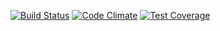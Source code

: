 [![Build Status](https://travis-ci.org/reitermarkus/ruby-datastructures.svg?branch=master)](https://travis-ci.org/reitermarkus/ruby-datastructures)
[![Code Climate](https://codeclimate.com/github/reitermarkus/ruby-datastructures/badges/gpa.svg)](https://codeclimate.com/github/reitermarkus/ruby-datastructures)
[![Test Coverage](https://coveralls.io/repos/github/reitermarkus/ruby-datastructures/badge.svg?branch=master)](https://coveralls.io/github/reitermarkus/ruby-datastructures?branch=master)
